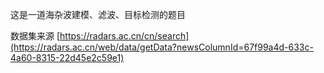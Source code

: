 这是一道海杂波建模、滤波、目标检测的题目

数据集来源 [https://radars.ac.cn/cn/search](https://radars.ac.cn/web/data/getData?newsColumnId=67f99a4d-633c-4a60-8315-22d45e2c59e1)
